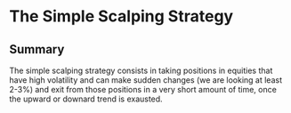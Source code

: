 # The Simple Scalping Strategy #

## Summary ##
The simple scalping strategy consists in taking positions in equities that have high volatility and can make sudden changes (we are looking at least 2-3%) and exit from those positions in a very short amount of time, once the upward or downard trend is exausted.